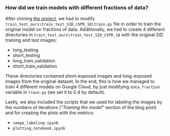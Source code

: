 ### How did we train models with different fractions of data?

After cloning [the project](https://github.com/MohitLamba94/Restoring-Extremely-Dark-Images-In-Real-Time), we had to modify `train_test_ours\train_test_SID_CVPR_18\train.py` file in order to train the original model on fractions of data. 
Additionally, we had to create 4 different directories in `train_test_ours\train_test_SID_CVPR_18` with the original SID training and test images:

- long_testing
- short_testing
- long_train_validation
- short_train_validation

These directories contained short-exposed images and long-exposed images from the original dataset. In the end, this is how we managed to train 4 different models on Google Cloud, by just modifying `data_fraction` variable in `train.py` (we set it to 0.4 by default).

Lastly, we also included the scripts that we used for labeling the images by the numbers of iterations (*"Training the model"* section of the blog post) and for creating the plots with the metrics:
- `image_labeling.ipynb`
- `plotting_notebook.ipynb`
